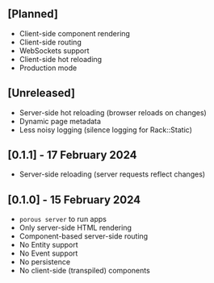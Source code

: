 ## [Planned]

- Client-side component rendering
- Client-side routing
- WebSockets support
- Client-side hot reloading
- Production mode

## [Unreleased]

- Server-side hot reloading (browser reloads on changes)
- Dynamic page metadata
- Less noisy logging (silence logging for Rack::Static)

## [0.1.1] - 17 February 2024

- Server-side reloading (server requests reflect changes)

## [0.1.0] - 15 February 2024

- `porous server` to run apps
- Only server-side HTML rendering
- Component-based server-side routing
- No Entity support
- No Event support
- No persistence
- No client-side (transpiled) components
